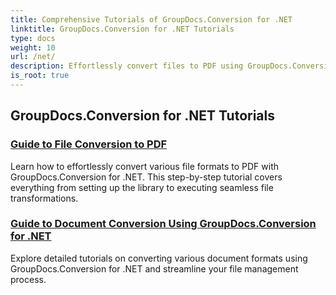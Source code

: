 ```yaml
---
title: Comprehensive Tutorials of GroupDocs.Conversion for .NET 
linktitle: GroupDocs.Conversion for .NET Tutorials
type: docs
weight: 10
url: /net/
description: Effortlessly convert files to PDF using GroupDocs.Conversion for .NET. Streamline document management with customizable options. #GroupDocs.Conversion
is_root: true
---
```


## GroupDocs.Conversion for .NET Tutorials
### [Guide to File Conversion to PDF](./guide-to-file-conversion-to-pdf/)
Learn how to effortlessly convert various file formats to PDF with GroupDocs.Conversion for .NET. This step-by-step tutorial covers everything from setting up the library to executing seamless file transformations.
### [Guide to Document Conversion Using GroupDocs.Conversion for .NET](./guide-to-document-conversion/)
Explore detailed tutorials on converting various document formats using GroupDocs.Conversion for .NET and streamline your file management process.